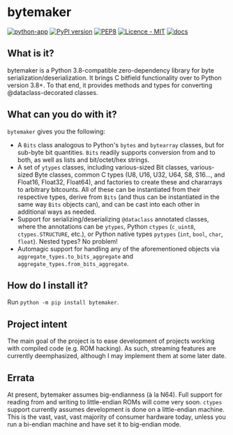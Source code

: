 # bytemaker
[![python-app](https://github.com/dem1995/bytemaker/actions/workflows/ci.yml/badge.svg)](https://github.com/dem1995/bytemaker/actions/workflows/ci.yml)
[![PyPI version](https://badge.fury.io/py/bytemaker.svg)](https://badge.fury.io/py/bytemaker)
[![PEP8](https://img.shields.io/badge/code%20style-pep8-orange.svg)](https://www.python.org/dev/peps/pep-0008/)
[![Licence - MIT](https://img.shields.io/badge/licence-MIT-750014)](https://github.com/dem1995/bytemaker/blob/main/LICENCE.md)
[![docs](https://readthedocs.org/projects/bytemaker/badge/?version=latest)](https://readthedocs.org/projects/bytemaker/)

## What is it?
bytemaker is a Python 3.8-compatible zero-dependency library for byte serialization/deserialization. It brings C bitfield functionality over to Python version 3.8+. To that end, it provides methods and types for converting @dataclass-decorated classes.

## What can you do with it?
`bytemaker` gives you the following:
- A `Bits` class analogous to Python's `bytes` and `bytearray` classes, but for sub-byte bit quantities. `Bits` readily supports conversion from and to both, as well as lists and bit/octet/hex strings.
- A set of `ytypes` classes, including various-sized Bit classes, various-sized Byte classes, common C types (U8, U16, U32, U64, S8, S16..., and Float16, Float32, Float64), and factories to create these and chararrays to arbitrary bitcounts. All of these can be instantiated from their respective types, derive from `Bits` (and thus can be instantiated in the same way `Bits` objects can), and can be cast into each other in additional ways as needed.
- Support for serializing/deserializing `@dataclass` annotated classes, where the annotations can be `ytypes`, Python `ctypes` (`c_uint8`, `ctypes.STRUCTURE`, etc.), or Python native types `pytypes` (`int`, `bool`, `char`, `float`). Nested types? No problem!
- Automagic support for handling any of the aforementioned objects via `aggregate_types.to_bits_aggregate` and `aggregate_types.from_bits_aggregate`.

## How do I install it?
Run `python -m pip install bytemaker`.

## Project intent
The main goal of the project is to ease development of projects working with compiled code (e.g. ROM hacking). As such, streaming features are currently deemphasized, although I may implement them at some later date.

## Errata
At present, bytemaker assumes big-endianness (à la N64). Full support for reading from and writing to little-endian ROMs will come very soon.
`ctypes` support currently assumes development is done on a little-endian machine. This is the vast, vast, vast majority of consumer hardware today, unless you run a bi-endian machine and have set it to big-endian mode.
